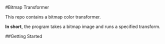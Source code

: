 #Bitmap Transformer

This repo contains a bitmap color transformer.

**In short**, the program takes a bitmap image and runs a specified transform.

##Getting Started
